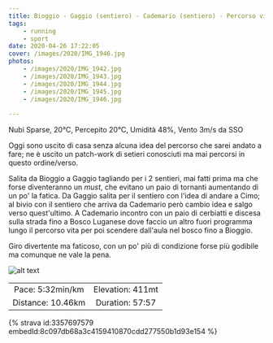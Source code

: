 ```yaml
---
title: Bioggio - Gaggio (sentiero) - Cademario (sentiero) - Percorso vita
tags:
	- running
	- sport
date: 2020-04-26 17:22:05
cover: /images/2020/IMG_1946.jpg
photos:
	- /images/2020/IMG_1942.jpg
	- /images/2020/IMG_1943.jpg
	- /images/2020/IMG_1944.jpg
	- /images/2020/IMG_1945.jpg
	- /images/2020/IMG_1946.jpg
	
---
```


Nubi Sparse, 20°C, Percepito 20°C, Umidità 48%, Vento 3m/s da SSO

Oggi sono uscito di casa senza alcuna idea del percorso che sarei andato a fare; ne è uscito un patch-work di setieri conosciuti ma mai percorsi in questo ordine/verso.

Salita da Bioggio a Gaggio tagliando per i 2 sentieri, mai fatti prima ma che forse diventeranno un _must_, che evitano un paio di tornanti aumentando di un po' la fatica. Da Gaggio salita per il sentiero con l'idea di andare a Cimo; al bivio con il sentiero che arriva da Cademario però cambio idea e salgo verso quest'ultimo. A Cademario incontro con un paio di cerbiatti e discesa sulla strada fino a Bosco Luganese dove faccio un altro fuori programma lungo il percorso vita per poi scendere dall'aula nel bosco fino a Bioggio.

Giro divertente ma faticoso, con un po' più di condizione forse più godibile ma comunque ne vale la pena.


![alt text](/images/2020/20200426-activity-map.png "map")

| | |
| :-: | :-: |
| Pace: 5:32min/km | Elevation: 411mt |
| Distance: 10.46km | Duration: 57:57 |


{% strava id:3357697579 embedId:8c097db68a3c4159410870cdd277550b1d93e154 %}
